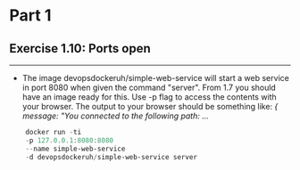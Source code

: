 # Part 1

## Exercise 1.10: Ports open
---
- The image devopsdockeruh/simple-web-service will start a web service in port 8080 when given the command "server". From 1.7 you should have an image ready for this. Use -p flag to access the contents with your browser. The output to your browser should be something like: 
*{ message: "You connected to the following path: ...*

``` powershell
    docker run -ti 
    -p 127.0.0.1:8080:8080 
    --name simple-web-service 
    -d devopsdockeruh/simple-web-service server
```